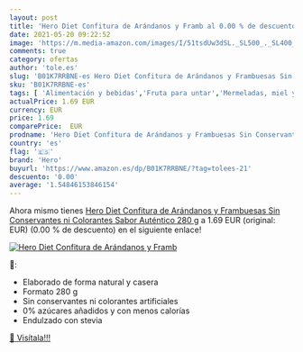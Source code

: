 ```yaml
---
layout: post
title: 'Hero Diet Confitura de Arándanos y Framb al 0.00 % de descuento'
date: 2021-05-20 09:22:52
image: 'https://m.media-amazon.com/images/I/51tsdUw3dSL._SL500_._SL400_.jpg'
comments: true
category: ofertas
author: 'tole.es'
slug: 'B01K7RRBNE-es Hero Diet Confitura de Arándanos y Frambuesas Sin...'
sku: 'B01K7RRBNE-es'
tags: [ 'Alimentación y bebidas','Fruta para untar','Mermeladas, miel y pastas para untar','confitura','hero', ]
actualPrice: 1.69 EUR
currency: EUR
price: 1.69
comparePrice:  EUR
prodname: 'Hero Diet Confitura de Arándanos y Frambuesas Sin Conservantes ni Colorantes  Sabor Auténtico 280 g'
country: 'es'
flag: '🇪🇸'
brand: 'Hero'
buyurl: 'https://www.amazon.es/dp/B01K7RRBNE/?tag=tolees-21'
descuento: '0.00'
average: '1.54846153846154'
---
```


Ahora mismo tienes [Hero Diet Confitura de Arándanos y Frambuesas Sin Conservantes ni Colorantes  Sabor Auténtico 280 g](https://www.amazon.es/dp/B01K7RRBNE/?tag=tolees-21) a 1.69 EUR (original:  EUR) (0.00 %  de descuento) en el siguiente enlace!

[![Hero Diet Confitura de Arándanos y Framb](https://m.media-amazon.com/images/I/51tsdUw3dSL._SL500_._SL400_.jpg)](https://www.amazon.es/dp/B01K7RRBNE/?tag=tolees-21)

🔎:

- Elaborado de forma natural y casera
- Formato 280 g
- Sin conservantes ni colorantes artificiales
- 0% azúcares añadidos y con menos calorías
- Endulzado con stevia

[🛒 Visítala!!!](https://www.amazon.es/dp/B01K7RRBNE/?tag=tolees-21)
